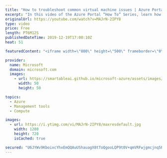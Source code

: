 ```yaml
---
title: "How to troubleshoot common virtual machine issues | Azure Portal Series"
excerpt: "In this video of the Azure Portal “How To” Series, learn how to troubleshoot common virtual machine issues using the diagnose and solve experience of the Azure Portal.    Try out these features in the Azure portal: https://portal.azure.com  Keep connected on Twitter: https://twitter.com/AzurePortal"
originalUrl: https://youtube.com/watch?v=MAJrN-2IPY8
type: video
price: Free
length: PT6M12S
publishedDateTime: 2019-12-19T17:00:10Z
heat: 51

featuredContent: "<iframe width=\"800\" height=\"500\" frameborder=\"0\" src=\"https://www.youtube.com/embed/MAJrN-2IPY8\" allow=\"accelerometer; autoplay; encrypted-media; gyroscope; picture-in-picture\" allowfullscreen></iframe>"

provider:
  name: Microsoft
  domain: microsoft.com
  images:
    - url: https://smartableai.github.io/microsoft-azure/assets/images/organizations/microsoft.com-50x50.jpg
      width: 50
      height: 50

topics:
  - Azure
  - Management tools
  - Compute

images:
  - url: https://i.ytimg.com/vi/MAJrN-2IPY8/maxresdefault.jpg
    width: 1280
    height: 720
    isCached: true

secured: "U6JYWv9KboixcYhxEmQQAuUShauagX8tToQgooLQP9t0V+qmVRFwjgmcjnq5PdjzLmzztcz4K8LNpYj7GXCXJWhDoBif7esVTil8AO7us6reFCsbMgDvJLzzofK5UC8FQv2oBZWMMPBYrSS99Q4huayTnN8gVVZbz1cf6P9jSTT31Ou468sfXyeQli3zb1HSE92u6CpDd6Rc3ScV64yCV215MMpv6ddfRjsJbqIk/z3FZva10WHxzjQO3lnmH7J14kGjHxFQ8wWWwfhbzi+s6++khJ15pqsTHGtOxyizGMcm5JNR9qg0r3jAACtIugGDFk8RWSI8MyQlU+qj4UWGpS9RpZaK2qagCvCaoWqApEPAKxZYh/ukxYyLkoPKS2Fz/B8dJ8AXVLd6oRyZZjywrjhs7nyvqBu06wUQMb5PeX8=;yN2rA7DRkNLTRR0304ERBA=="
---
```



